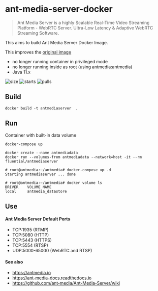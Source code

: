 # ant-media-server-docker

> Ant Media Server is a highly Scalable Real-Time Video Streaming Platform - WebRTC Server. Ultra-Low Latency & Adaptive WebRTC Streaming Software.

This aims to build Ant Media Server Docker Image.

This improves the [original image](https://github.com/ant-media/Ant-Media-Server/wiki/Building-and-Running-Docker-Container-for-Ant-Media-Server)
  - no longer running container in privileged mode
  - no longer running inside as root (using antmedia:antmedia)
  - Java 11.x

![size](https://badgen.net/docker/size/fluential/antmediaserver) ![starts](https://badgen.net/docker/stars/fluential/antmediaserver?icon=docker&label=stars) ![pulls](https://badgen.net/docker/pulls/fluential/antmediaserver)

## Build

```
docker build -t antmediaserver  .
```

## Run

Container with built-in data volume

```
docker-compose up
```

```
docker create --name antmediadata
docker run --volumes-from antmediadata --network=host -it --rm fluential/antmediaserver

# root@antmedia:~/antmedia# docker-compose up -d
Starting antmediaserver ... done

# root@antmedia:~/antmedia# docker volume ls
DRIVER    VOLUME NAME
local     antmedia_datastore
```

## Use

#### Ant Media Server Default Ports
  - TCP:1935 (RTMP)
  - TCP:5080 (HTTP)
  - TCP:5443 (HTTPS)
  - TCP:5554 (RTSP)
  - UDP:5000-65000 (WebRTC and RTSP)


#### See also
* https://antmedia.io
* https://ant-media-docs.readthedocs.io
* https://github.com/ant-media/Ant-Media-Server/wiki


